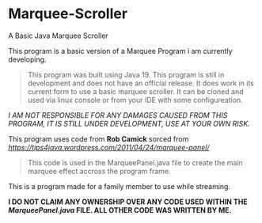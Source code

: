 # Marquee-Scroller
A Basic Java Marquee Scroller

This program is a basic version of a Marquee Program i am currently developing.

 > This program was built using Java 19. This program is still in development and does not have an official release. It does work in its current
 form to use a basic marquee scroller. It can be cloned and used via linux console or from your IDE with some configureation.
 
 *I AM NOT RESPONSIBLE FOR ANY DAMAGES CAUSED FROM THIS PROGRAM, IT IS STILL UNDER DEVELOPMENT, USE AT YOUR OWN RISK.*

This program uses code from **Rob Camick** sorced from *https://tips4java.wordpress.com/2011/04/24/marquee-panel/*

 > This code is used in the MarqueePanel.java file to create the main marquee effect accross the program frame.
  
This is a program made for a family member to use while streaming.

**I DO NOT CLAIM ANY OWNERSHIP OVER ANY CODE USED WITHIN THE *MarqueePanel.java* FILE. ALL OTHER CODE WAS WRITTEN BY ME.**
